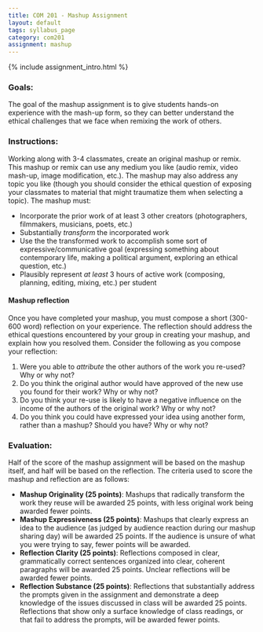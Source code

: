 ```yaml
---
title: COM 201 - Mashup Assignment
layout: default
tags: syllabus_page
category: com201
assignment: mashup
---
```


{% include assignment_intro.html %}

### Goals:
The goal of the mashup assignment is to give students hands-on experience with the mash-up form, so they can better understand the ethical challenges that we face when remixing the work of others.

### Instructions:
Working along with 3-4 classmates, create an original mashup or remix. This mashup or remix can use any medium you like (audio remix, video mash-up, image modification, etc.). The mashup may also address any topic you like (though you should consider the ethical question of exposing your classmates to material that might traumatize them when selecting a topic). The mashup must:

* Incorporate the prior work of at least 3 other creators (photographers, filmmakers, musicians, poets, etc.)
* Substantially _transform_ the incorporated work
* Use the the transformed work to accomplish some sort of expressive/communicative goal (expressing something about contemporary life, making a political argument, exploring an ethical question, etc.)
* Plausibly represent _at least_ 3 hours of active work (composing, planning, editing, mixing, etc.) per student  

#### Mashup reflection
Once you have completed your mashup, you must compose a short (300-600 word) reflection on your experience. The reflection should address the ethical questions encountered by your group in creating your mashup, and explain how you resolved them. Consider the following as you compose your reflection:

1. Were you able to _attribute_ the other authors of the work you re-used? Why or why not?
2. Do you think the original author would have approved of the new use you found for their work? Why or why not?
3. Do you think your re-use is likely to have a negative influence on the income of the authors of the original work? Why or why not?
4. Do you think you could have expressed your idea using another form, rather than a mashup? Should you have? Why or why not?

### Evaluation:  
Half of the score of the mashup assignment will be based on the mashup itself, and half will be based on the reflection. The criteria used to score the mashup and reflection are as follows:

* __Mashup Originality (25 points)__: Mashups that radically transform the work they reuse will be awarded 25 points, with less original work being awarded fewer points.
* __Mashup Expressiveness (25 points)__: Mashups that clearly express an idea to the audience (as judged by audience reaction during our mashup sharing day) will be awarded 25 points. If the audience is unsure of what you were trying to say, fewer points will be awarded.
* __Reflection Clarity (25 points)__: Reflections composed in clear, grammatically correct sentences organized into clear, coherent paragraphs will be awarded 25 points. Unclear reflections will be awarded fewer points.
* __Reflection Substance (25 points)__: Reflections that substantially address the prompts given in the assignment and demonstrate a deep knowledge of the issues discussed in class will be awarded 25 points. Reflections that show only a surface knowledge of class readings, or that fail to address the prompts, will be awarded fewer points. 
